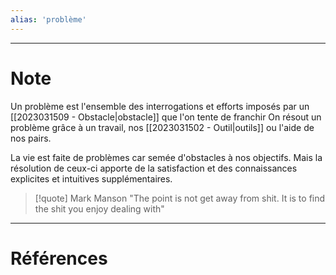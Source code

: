 ```yaml
---
alias: 'problème'
---
```


---
# Note

Un problème est l'ensemble des interrogations et efforts imposés par un [[2023031509 - Obstacle|obstacle]] que l'on tente de franchir
On résout un problème grâce à un travail, nos [[2023031502 - Outil|outils]] ou l'aide de nos pairs.

La vie est faite de problèmes car semée d'obstacles à nos objectifs.
Mais la résolution de ceux-ci apporte de la satisfaction et des connaissances explicites et intuitives supplémentaires.

> [!quote] Mark Manson
> "The point is not get away from shit. It is to find the shit you enjoy dealing with"

---
# Références

